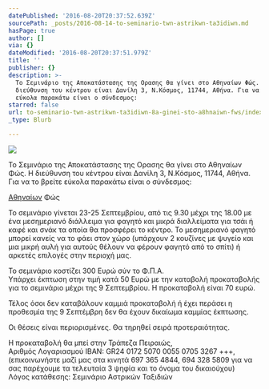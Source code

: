 ```yaml
---
datePublished: '2016-08-20T20:37:52.639Z'
sourcePath: _posts/2016-08-14-to-seminario-twn-astrikwn-ta3idiwn.md
hasPage: true
author: []
via: {}
dateModified: '2016-08-20T20:37:51.979Z'
title: ''
publisher: {}
description: >-
  Το Σεμινάριο της Αποκατάστασης της Ορασης θα γίνει στο Αθηναίων Φώς. Η
  διεύθυνση του κέντρου είναι Δανίλη 3, Ν.Κόσμος, 11744, Αθήνα. Για να το βρείτε
  εύκολα παρακάτω είναι ο σύνδεσμος:
starred: false
url: to-seminario-twn-astrikwn-ta3idiwn-8a-ginei-sto-a8hnaiwn-fws/index.html
_type: Blurb

---
```

![](https://the-grid-user-content.s3-us-west-2.amazonaws.com/090262a1-2c4a-4697-8134-0b223e205c95.jpg)

Το Σεμινάριο της Αποκατάστασης της Ορασης θα γίνει στο Αθηναίων Φώς. Η διεύθυνση του κέντρου είναι Δανίλη 3, Ν.Κόσμος, 11744, Αθήνα. Για να το βρείτε εύκολα παρακάτω είναι ο σύνδεσμος:

[Αθηναίων][0] Φώς

Το σεμινάριο γίνεται 23-25 Σεπτεμβρίου, από τις 9.30 μέχρι της 18.00 με ένα μεσημεριανό διάλλειμα για φαγητό και μικρά διαλλείματα για τσάι ή καφέ και σνάκ τα οποία θα προσφέρει το κέντρο. Το μεσημεριανό φαγητό μπορεί κανείς να το φάει στον χώρο (υπάρχουν 2 κουζίνες με ψυγείο και μια μικρή αυλή για αυτούς θέλουν να φέρουν φαγητό από το σπίτι) ή αρκετές επιλογές στην περιοχή μας.

To σεμινάριο κοστίζει 300 Ευρώ σύν το Φ.Π.Α.   
Yπάρχει έκπτωση στην τιμή κατά 50 Ευρώ με την καταβολή προκαταβολής   
για το σεμινάριο μέχρι της 9 Σεπτεμβρίου. Η προκαταβολή είναι 70 ευρώ.

Τέλος όσοι δεν καταβάλουν καμμιά προκαταβολή ή έχει περάσει η προθεσμία της 9 Σεπτέμβρη δεν θα έχουν δικαίωμα καμμίας έκπτωσης.

Οι θέσεις είναι περιορισμένες. Θα τηρηθεί σειρά προτεραιότητας.

H προκαταβολή θα μπεί στην Τράπεζα Πειραιώς,   
Αριθμός Λογαριασμού IBAN: GR24 0172 5070 0055 0705 3267 +++,   
(επικοινωνήστε μαζί μας στα κινητά 697 365 4844, 694 328 5809 για να σας παρέχουμε τα τελευταία 3 ψηφία και το όνομα του δικαιούχου)  
Λόγος κατάθεσης: Σεμινάριο Αστρικών Ταξιδιών

[0]: https://www.google.gr/maps/place/%CE%94%CE%B1%CE%BD%CE%AF%CE%BB%CE%B7+3,+%CE%91%CE%B8%CE%AE%CE%BD%CE%B1+117+44/@37.9557558,23.7243564,17z/data=!3m1!4b1!4m5!3m4!1s0x14a1bd07c5c6dcfb:0x49a059a69b02436a!8m2!3d37.9557558!4d23.7265451 "Αθηναίων Φώς"